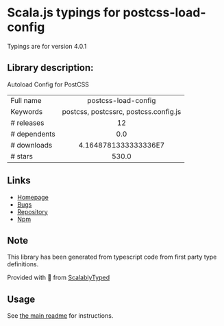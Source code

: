 
# Scala.js typings for postcss-load-config

Typings are for version 4.0.1

## Library description:
Autoload Config for PostCSS

|                    |                 |
| ------------------ | :-------------: |
| Full name          | postcss-load-config |
| Keywords           | postcss, postcssrc, postcss.config.js |
| # releases         | 12 |
| # dependents       | 0.0 |
| # downloads        | 4.1648781333333336E7 |
| # stars            | 530.0 |

## Links
- [Homepage](https://github.com/postcss/postcss-load-config#readme)
- [Bugs](https://github.com/postcss/postcss-load-config/issues)
- [Repository](https://github.com/postcss/postcss-load-config)
- [Npm](https://www.npmjs.com/package/postcss-load-config)
    


## Note
This library has been generated from typescript code from first party type definitions.

Provided with :purple_heart: from [ScalablyTyped](https://github.com/oyvindberg/ScalablyTyped)

## Usage
See [the main readme](../../readme.md) for instructions.



